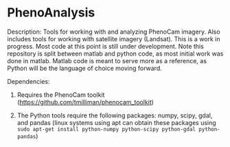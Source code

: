 # PhenoAnalysis
Description: 
  Tools for working with and analyzing PhenoCam imagery. Also includes tools for working with satellite imagery (Landsat). This is a work in progress. Most code at this point is still under development. Note this repository is split between matlab and python code, as most initial work was done in matlab. Matlab code is meant to serve more as a reference, as Python will be the language of choice moving forward. 
  
Dependencies:

  1) Requires the PhenoCam toolkit (https://github.com/tmilliman/phenocam_toolkit)
  
  2) The Python tools require the following packages: numpy, scipy, gdal, and pandas (linux systems using apt can obtain these packages using ```sudo apt-get install python-numpy python-scipy python-gdal python-pandas```)
